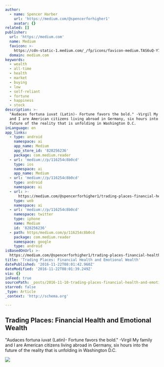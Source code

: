 ```yaml
---
author:
  - name: Spencer Harber
    url: 'https://medium.com/@spencerforhigher1'
    avatar: {}
related: []
publisher:
  url: 'https://medium.com'
  name: Medium
  favicon: >-
    https://cdn-static-1.medium.com/_/fp/icons/favicon-medium.TAS6uQ-Y7kcKgi0xjcYHXw.ico
  domain: medium.com
keywords:
  - wealth
  - all-time
  - health
  - market
  - buying
  - low
  - self-reliant
  - fortune
  - happiness
  - stock
description: >-
  "Audaces fortuna iuvat (Latin)- Fortune favors the bold." -Virgil My family
  and I are American citizens living abroad in Germany, six hours into the
  future of the reality that is unfolding in Washington D.C.
inLanguage: en
app_links:
  - type: android
    namespace: ai
    app_name: Medium
    app_store_id: '828256236'
    package: com.medium.reader
  - url: 'medium://p/116254c8b0cd'
    type: ios
    namespace: ai
    app_name: Medium
  - url: 'medium://p/116254c8b0cd'
    type: android
    namespace: ai
  - url: >-
      https://medium.com/@spencerforhigher1/trading-places-financial-health-and-emotional-wealth-116254c8b0cd
    type: web
    namespace: ai
  - url: 'medium://p/116254c8b0cd'
    namespace: twitter
    type: iphone
    name: Medium
    id: '828256236'
  - path: https/medium.com/p/116254c8b0cd
    package: com.medium.reader
    namespace: google
    type: android
isBasedOnUrl: >-
  https://medium.com/@spencerforhigher1/trading-places-financial-health-and-emotional-wealth-116254c8b0cd#.mww0mfwku
title: 'Trading Places: Financial Health and Emotional Wealth'
datePublished: '2016-11-22T08:01:42.960Z'
dateModified: '2016-11-22T08:01:39.249Z'
via: {}
inFeed: true
sourcePath: _posts/2016-11-10-trading-places-financial-health-and-emotional-wealth.md
starred: false
_type: Article
_context: 'http://schema.org'

---
```

<article style=""><h1>Trading Places: Financial Health and Emotional Wealth</h1><p>"Audaces fortuna iuvat (Latin)- Fortune favors the bold." -Virgil My family and I are American citizens living abroad in Germany, six hours into the future of the reality that is unfolding in Washington D.C.</p><img src="https://cdn-images-2.medium.com/max/1200/1*C6-WnJzXGr-M7DYrhFD83w.jpeg" /></article>